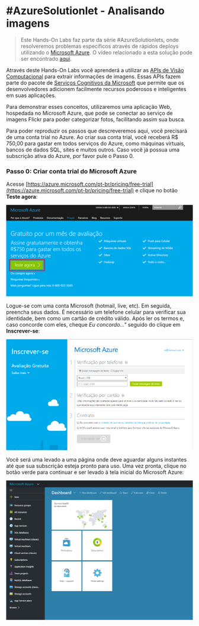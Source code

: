 # #AzureSolutionlet - Analisando imagens

>Este Hands-On Labs faz parte da série #AzureSolutionlets, onde resolveremos problemas específicos através de rápidos deploys utilizando o [Microsoft Azure](https://azure.microsoft.com/pt-br/). O vídeo relacionado a esta solução pode ser encontrado [aqui](#).

Através deste Hands-On Labs você aprenderá a utilizar as [APIs de Visão Computacional](https://www.microsoft.com/cognitive-services/en-us/computer-vision-api) para extrair informações de imagens. Essas APIs fazem parte do pacote de [Serviços Cognitivos da Microsoft](https://www.microsoft.com/cognitive-services) que permite que os desenvolvedores adicionem facilmente recursos poderosos e inteligentes em suas aplicações.

Para demonstrar esses conceitos, utilizaremos uma aplicação Web, hospedada no Microsoft Azure, que pode se conectar ao serviço de imagens Flickr para poder categorizar fotos, facilitando assim sua busca.

Para poder reproduzir os passos que descreveremos aqui, você precisará de uma conta trial no Azure. Ao criar sua conta trial, você receberá R$ 750,00 para gastar em todos serviços do Azure, como máquinas virtuais, bancos de dados SQL, sites e muitos outros. Caso você já possua uma subscrição ativa do Azure, por favor pule o Passo 0.

### Passo 0: Criar conta trial do Microsoft Azure
Acesse [https://azure.microsoft.com/pt-br/pricing/free-trial](https://azure.microsoft.com/pt-br/pricing/free-trial) e clique no botão **Teste agora**:

![](/ImageTagging/images/azure-solutionlets-image-tagging-01.png)

Logue-se com uma conta Microsoft (hotmail, live, etc). Em seguida, preencha seus dados. É necessário um telefone celular para verificar sua identidade, bem como um cartão de crédito válido. Após ler os termos e, caso concorde com eles, cheque *Eu concordo..."* seguido do clique em **Inscrever-se**:

![](/ImageTagging/images/azure-solutionlets-image-tagging-02.png)

Você será uma levado a uma página onde deve aguardar alguns instantes até que sua subscrição esteja pronto para uso. Uma vez pronta, clique no botão verde para continuar e ser levado à tela inicial do Microsoft Azure:

![](/ImageTagging/images/azure-solutionlets-image-tagging-03.png)

